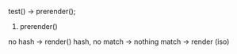 test() -> prerender();

1. prerender()

no hash -> render()
hash, no match -> nothing
match -> render (iso)